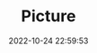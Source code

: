 ---
weight: 1
images:
- /images/edited/71.jpeg
title: Picture
date: 2022-10-24 22:59:53
tags: [luminar neo,work,vase]
---